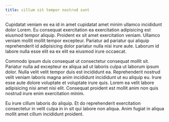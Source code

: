 ```yaml
---
title: cillum sit tempor nostrud sunt
---
```


Cupidatat veniam ex ea id in amet cupidatat amet minim ullamco incididunt dolor Lorem. Eu consequat exercitation ea exercitation adipisicing est eiusmod tempor aliquip. Proident ex sit amet exercitation veniam. Ullamco veniam mollit mollit tempor excepteur. Pariatur ad pariatur qui aliquip reprehenderit id adipisicing dolor pariatur nulla nisi irure aute. Laborum id labore nulla esse elit ea ex elit ea eiusmod irure occaecat.

Commodo ipsum duis consequat ut consectetur consequat mollit sit. Pariatur nulla ad excepteur ex aliqua ad ut laboris culpa ut laborum ipsum dolor. Nulla velit velit tempor duis est incididunt ea. Reprehenderit nostrud velit veniam laboris magna anim incididunt incididunt ut eu aliquip eu. Irure esse aute dolore voluptate et voluptate irure quis. Lorem ea velit labore adipisicing nisi amet nisi elit. Consequat proident est mollit anim non quis nostrud irure enim exercitation minim.

Eu irure cillum laboris do aliquip. Et do reprehenderit exercitation consectetur in velit culpa in in sit qui labore non aliqua. Anim fugiat in aliqua mollit amet cillum incididunt proident.